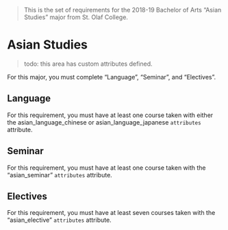 > This is the set of requirements for the 2018-19 Bachelor of Arts “Asian
> Studies” major from St. Olaf College.

# Asian Studies
> todo: this area has custom attributes defined.

For this major, you must complete “Language”, “Seminar”, and “Electives”.

## Language
For this requirement, you must have at least one course taken with either the asian_language_chinese or asian_language_japanese `attributes` attribute.


## Seminar
For this requirement, you must have at least one course taken with the “asian_seminar” `attributes` attribute.


## Electives
For this requirement, you must have at least seven courses taken with the “asian_elective” `attributes` attribute.


